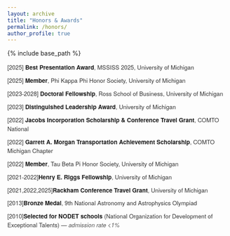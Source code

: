 ```yaml
---
layout: archive
title: "Honors & Awards"
permalink: /honors/
author_profile: true
---
```


{% include base_path %}

<style>
  ul.custom-honors {
    list-style-type: none;
    padding-left: 0;
    font-size: 0.95em;
    font-family: 'Helvetica Neue', 'Segoe UI', sans-serif;
    color: #333;
  }

  ul.custom-honors li {
    margin-bottom: 0.75em;
    line-height: 1.5em;
  }

  ul.custom-honors li strong {
    color: #1a1a1a;
    font-weight: 600;
  }

  ul.custom-honors li em {
    color: #555;
  }
</style>

<ul class="custom-honors">
  <li>[2025] <strong>Best Presentation Award</strong>, MSSISS 2025, University of Michigan</li>
   <li>[2025] <strong>Member</strong>, Phi Kappa Phi Honor Society, University of Michigan</li>
  <li>[2023-2028] <strong>Doctoral Fellowship</strong>, Ross School of Business, University of Michigan</li>
  <li>[2023] <strong>Distinguished Leadership Award</strong>, University of Michigan</li>
  <li>[2022] <strong>Jacobs Incorporation Scholarship & Conference Travel Grant</strong>, COMTO National</li>
  <li>[2022] <strong>Garrett A. Morgan Transportation Achievement Scholarship</strong>, COMTO Michigan Chapter</li>
    <li> [2022] <strong>Member</strong>, Tau Beta Pi Honor Society, University of Michigan</li>
  <li>[2021-2022]<strong>Henry E. Riggs Fellowship</strong>, University of Michigan</li>
  <li>[2021,2022,2025]<strong>Rackham Conference Travel Grant</strong>, University of Michigan</li>
  <li>[2013]<strong>Bronze Medal</strong>, 9th National Astronomy and Astrophysics Olympiad</li>
  <li>[2010]<strong>Selected for NODET schools</strong> (National Organization for Development of Exceptional Talents) — <em>admission rate &lt;1%</em></li>
</ul>
